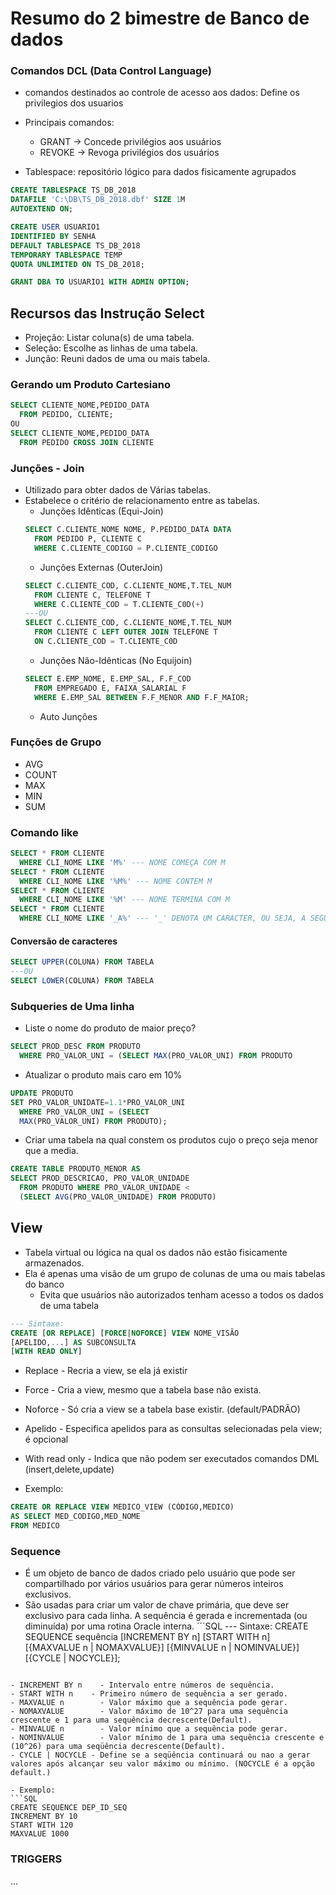 # Resumo do 2 bimestre de Banco de dados

### Comandos DCL (Data Control Language)
- comandos destinados ao controle de acesso aos dados: Define os privilegios dos usuarios

- Principais comandos:
  - GRANT  -> Concede privilégios aos usuários
  - REVOKE -> Revoga privilégios dos usuários
- Tablespace: repositório lógico para dados fisicamente agrupados

```SQL
CREATE TABLESPACE TS_DB_2018
DATAFILE 'C:\DB\TS_DB_2018.dbf' SIZE 1M
AUTOEXTEND ON;

CREATE USER USUARIO1
IDENTIFIED BY SENHA
DEFAULT TABLESPACE TS_DB_2018
TEMPORARY TABLESPACE TEMP
QUOTA UNLIMITED ON TS_DB_2018;

GRANT DBA TO USUARIO1 WITH ADMIN OPTION;
```

## Recursos das Instrução Select
- Projeção: Listar coluna(s) de uma tabela.
- Seleção: Escolhe as linhas de uma tabela.
- Junção: Reuni dados de uma ou mais tabela.


### Gerando um Produto Cartesiano
  ```SQL
  SELECT CLIENTE_NOME,PEDIDO_DATA 
    FROM PEDIDO, CLIENTE; 
  OU
  SELECT CLIENTE_NOME,PEDIDO_DATA 
    FROM PEDIDO CROSS JOIN CLIENTE
  ```
### Junções - Join 
- Utilizado para obter dados de Várias tabelas.
- Estabelece o critério de relacionamento entre as tabelas.
  - Junções Idênticas (Equi-Join)
  ```SQL
  SELECT C.CLIENTE_NOME NOME, P.PEDIDO_DATA DATA 
    FROM PEDIDO P, CLIENTE C
    WHERE C.CLIENTE_CODIGO = P.CLIENTE_CODIGO
  ```  
  - Junções Externas (OuterJoin)
  ```SQL
  SELECT C.CLIENTE_COD, C.CLIENTE_NOME,T.TEL_NUM
    FROM CLIENTE C, TELEFONE T
    WHERE C.CLIENTE_COD = T.CLIENTE_C0D(+)
  ---OU
  SELECT C.CLIENTE_COD, C.CLIENTE_NOME,T.TEL_NUM
    FROM CLIENTE C LEFT OUTER JOIN TELEFONE T
    ON C.CLIENTE_COD = T.CLIENTE_C0D
  ```
  - Junções Não-Idênticas (No Equijoin)
  ```SQL
  SELECT E.EMP_NOME, E.EMP_SAL, F.F_COD
    FROM EMPREGADO E, FAIXA_SALARIAL F
    WHERE E.EMP_SAL BETWEEN F.F_MENOR AND F.F_MAIOR;
  ```
  - Auto Junções
  
  
### Funções de Grupo
- AVG
- COUNT 
- MAX
- MIN
- SUM

### Comando like
```SQL 
SELECT * FROM CLIENTE 
  WHERE CLI_NOME LIKE 'M%' --- NOME COMEÇA COM M
SELECT * FROM CLIENTE 
  WHERE CLI_NOME LIKE '%M%' --- NOME CONTEM M
SELECT * FROM CLIENTE 
  WHERE CLI_NOME LIKE '%M' --- NOME TERMINA COM M
SELECT * FROM CLIENTE 
  WHERE CLI_NOME LIKE '_A%' --- '_' DENOTA UM CARACTER, OU SEJA, A SEGUNDA LETRA TEM QUE SER A
```

#### Conversão de caracteres
```SQL 
SELECT UPPER(COLUNA) FROM TABELA
---OU 
SELECT LOWER(COLUNA) FROM TABELA
```

### Subqueries de Uma linha
- Liste o nome do produto de maior preço?
```SQL
SELECT PROD_DESC FROM PRODUTO
  WHERE PRO_VALOR_UNI = (SELECT MAX(PRO_VALOR_UNI) FROM PRODUTO
```
- Atualizar o produto mais caro em 10%
```SQL
UPDATE PRODUTO
SET PRO_VALOR_UNIDATE=1.1*PRO_VALOR_UNI
  WHERE PRO_VALOR_UNI = (SELECT
  MAX(PRO_VALOR_UNI) FROM PRODUTO);
```
- Criar uma tabela na qual constem os produtos cujo
o preço seja menor que a media.

```SQL
CREATE TABLE PRODUTO_MENOR AS
SELECT PROD_DESCRICAO, PRO_VALOR_UNIDADE
  FROM PRODUTO WHERE PRO_VALOR_UNIDADE <
  (SELECT AVG(PRO_VALOR_UNIDADE) FROM PRODUTO)
```

## View

- Tabela virtual ou lógica na qual os dados não estão
fisicamente armazenados.
- Ela é apenas uma visão de um grupo de colunas de uma ou
mais tabelas do banco
  - Evita que usuários não autorizados tenham acesso a todos os dados de
uma tabela
```SQL
--- Sintaxe: 
CREATE [OR REPLACE] [FORCE|NOFORCE] VIEW NOME_VISÃO
[APELIDO,...] AS SUBCONSULTA
[WITH READ ONLY]
```
- Replace - Recria a view, se ela já existir
- Force - Cria a view, mesmo que a tabela base não
exista.
- Noforce - Só cria a view se a tabela base existir.
(default/PADRÃO)
- Apelido - Especifica apelidos para as consultas
selecionadas pela view; é opcional
- With read only - Indica que não podem ser executados
comandos DML (insert,delete,update)

- Exemplo:
```SQL 
CREATE OR REPLACE VIEW MEDICO_VIEW (CÓDIGO,MEDICO)
AS SELECT MED_CODIGO,MED_NOME
FROM MEDICO
```

### Sequence
- É um objeto de banco de dados criado pelo usuário que pode ser compartilhado por vários usuários para gerar números inteiros exclusivos.
- São usadas para criar um valor de chave primária, que deve ser exclusivo para cada linha. A sequência é gerada e incrementada (ou diminuída) por uma rotina Oracle interna.
´´´SQL
--- Sintaxe:
CREATE SEQUENCE sequência 
       [INCREMENT BY n]
       [START WITH n]
       [{MAXVALUE n | NOMAXVALUE}]
       [{MINVALUE n | NOMINVALUE}]
       [{CYCLE | NOCYCLE}];
```

- INCREMENT BY n	- Intervalo entre números de sequência.
- START WITH n	  - Primeiro número de sequência a ser gerado.
- MAXVALUE n	    - Valor máximo que a sequência pode gerar.
- NOMAXVALUE	    - Valor máximo de 10^27 para uma sequência crescente e 1 para uma sequência decrescente(Default).
- MINVALUE n	    - Valor mínimo que a sequência pode gerar.
- NOMINVALUE	    - Valor mínimo de 1 para uma sequência crescente e (10^26) para uma seqüência decrescente(Default).
- CYCLE | NOCYCLE - Define se a seqüência continuará ou nao a gerar valores após alcançar seu valor máximo ou mínimo. (NOCYCLE é a opção default.)

- Exemplo:
```SQL
CREATE SEQUENCE DEP_ID_SEQ
INCREMENT BY 10
START WITH 120
MAXVALUE 1000
```

### TRIGGERS
...
